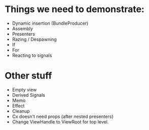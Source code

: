 # Things we need to demonstrate:

* Dynamic insertion (BundleProducer)
* Assembly
* Presenters
* Razing / Despawning
* If
* For
* Reacting to signals

# Other stuff

* Empty view
* Derived Signals
* Memo
* Effect
* Cleanup
* Cx doesn't need props (after nested presenters)
* Change ViewHandle to ViewRoot for top level.
